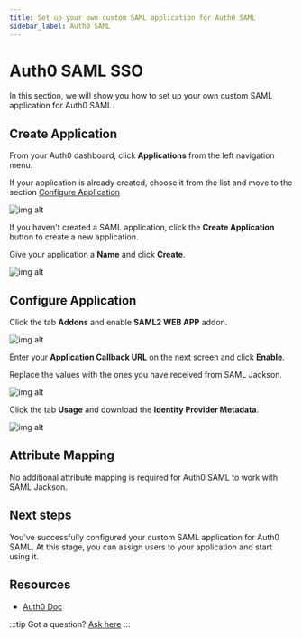 ```yaml
---
title: Set up your own custom SAML application for Auth0 SAML
sidebar_label: Auth0 SAML
---
```


# Auth0 SAML SSO

In this section, we will show you how to set up your own custom SAML application for Auth0 SAML.

## Create Application

From your Auth0 dashboard, click **Applications** from the left navigation menu.

If your application is already created, choose it from the list and move to the section [Configure Application](#configure-application)

![img alt](/images/docs/jackson/sso-providers/auth0/1.png)

If you haven't created a SAML application, click the **Create Application** button to create a new application.

Give your application a **Name** and click **Create**.

![img alt](/images/docs/jackson/sso-providers/auth0/5.png)

## Configure Application

Click the tab **Addons** and enable **SAML2 WEB APP** addon.

![img alt](/images/docs/jackson/sso-providers/auth0/2.png)

Enter your **Application Callback URL** on the next screen and click **Enable**.

Replace the values with the ones you have received from SAML Jackson.

![img alt](/images/docs/jackson/sso-providers/auth0/3.png)

Click the tab **Usage** and download the **Identity Provider Metadata**.

![img alt](/images/docs/jackson/sso-providers/auth0/4.png)

## Attribute Mapping

No additional attribute mapping is required for Auth0 SAML to work with SAML Jackson.

## Next steps

You've successfully configured your custom SAML application for Auth0 SAML. At this stage, you can assign users to your application and start using it.

## Resources

- [Auth0 Doc](https://auth0.com/docs)

:::tip
Got a question? [Ask here](https://discord.gg/uyb7pYt4Pa)
:::
